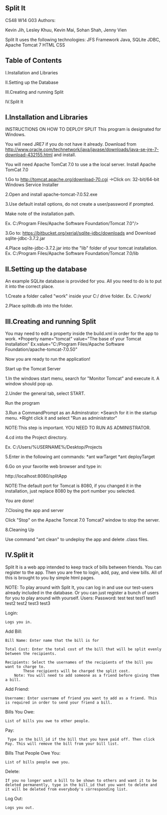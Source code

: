 Split It
---

CS48 W14
G03
Authors: 

Kevin Jih, 
Lesley Khuu, 
Kevin Mai, 
Sohan Shah, 
Jenny Vien

Split It uses the following technologies:
JFS Framework
Java, SQLite
JDBC, Apache Tomcat 7
HTML
CSS

Table of Contents
--------------------
I.Installation and Libraries

II.Setting up the Database

III.Creating and running Split

IV.Split It





I.Installation and Libraries
------------------------------
INSTRUCTIONS ON HOW TO DEPLOY SPLIT
This program is designated for Windows.

You will need JRE7 if you do not  have it already.
Download from 
http://www.oracle.com/technetwork/java/javase/downloads/java-se-jre-7-download-432155.html
and install.

You will need Apache TomCat 7.0 to use a the local server.
Install Apache TomCat 7.0

1.Go to 
 http://tomcat.apache.org/download-70.cgi
     ->Click on: 32-bit/64-bit Windows Service Installer
     
2.Open and install apache-tomcat-7.0.52.exe

3.Use default install options, do not create a user/password if prompted.

Make note of the installation path.

Ex. C:/Program Files/Apache Software Foundation/Tomcat 7.0"/>

3.Go to: 
https://bitbucket.org/xerial/sqlite-jdbc/downloads
and Download sqlite-jdbc-3.7.2.jar

4.Place sqlite-jdbc-3.7.2.jar into the "lib" folder of your tomcat installation.
Ex.  C:/Program Files/Apache Software Foundation/Tomcat 7.0/lib

II.Setting up the database
---------------------------
An example SQLite database is provided for you. All you need to do is to put it into the correct place.

1.Create a folder called "work" inside your C:/ drive folder.
Ex. C:/work/

2.Place splitdb.db into the folder.


III.Creating and running Split
------------------------------
You may need to edit a property inside the build.xml in order for
 the app to work.
      *Property name="tomcat" value="The base of your Tomcat Installation"
      	Ex.value="C:/Program Files/Apache Software Foundation/apache-tomcat-7.0.50"

Now you are ready to run the application!

Start up the Tomcat Server

1.In the windows start menu, search for "Monitor Tomcat" and execute it. A window should pop up.


2.Under the general tab, select START.

Run the program


3.Run a CommandPrompt as an Adminstrator:
 *Search for it in the startup menu.
 *Right click it and select "Run as administrator"

NOTE:This step is important. YOU NEED TO RUN AS ADMINISTRATOR.


4.cd into the Project directory.

Ex. C:/Users/%USERNAME%/Desktop/Projects


5.Enter in the following ant commands:
	*ant warTarget
	*ant deployTarget


6.Go on your favorite web browser and type in:

http://localhost:8080/splitApp

NOTE:The default port for Tomcat is 8080, if you changed it in the installation, just replace 8080 by the port number you selected.

You are done!


7.Closing the app and server

Click "Stop" on the Apache Tomcat 7.0 Tomcat7 window to stop the server.

8.Cleaning Up

Use command "ant clean" to undeploy the app and delete .class files.


IV.Split it
-------------
Split It is a web app intended to keep track of bills between friends. You can register to the app. Then you are free to login, add, pay, and view bills. All of this is brought to you by simple html pages.

NOTE: To play around with Split It, you can log in and use our test-users already included in the database. Or you can just register a bunch of users for you to play around with yourself.
Users:	      Password:
test	      test
test1	      test1
test2	      test2
test3	      test3

Login:
	
    Logs you in.

Add Bill:

    Bill Name: Enter name that the bill is for

    Total Cost: Enter the total cost of the bill that will be split evenly between the recipients.

    Recipients: Select the usernames of the recipients of the bill you want to charge to. 
    		These recipients will be charged the split cost.
		Note: You will need to add someone as a friend before giving them a bill.

Add Friend:

    Username: Enter username of friend you want to add as a friend. This is required in order to send your friend a bill.

Bills You Owe:

    List of bills you owe to other people.

Pay:

     Type in the bill_id if the bill that you have paid off. Then click Pay. This will remove the bill from your bill list.

Bills That People Owe You:
    
    List of bills people owe you.

Delete:
	
    If you no longer want a bill to be shown to others and want it to be deleted permanently, type in the bill_id that you want to delete and it will be deleted from everybody's corresponding list.

Log Out:

    Logs you out.
